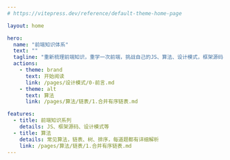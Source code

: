 ```yaml
---
# https://vitepress.dev/reference/default-theme-home-page

layout: home

hero:
  name: "前端知识体系"
  text: ""
  tagline: "重新梳理前端知识，重学一次前端，挑战自己的JS、算法、设计模式，框架源码、浏览器知识储备"
  actions:
    - theme: brand
      text: 开始阅读
      link: /pages/设计模式/0-前言.md
    - theme: alt
      text: 算法
      link: /pages/算法/链表/1.合并有序链表.md

features:
  - title: 前端知识系列
    details: JS、框架源码、设计模式等
  - title: 算法
    details: 常见算法，链表、树、排序，每道题都有详细解析
    link: /pages/算法/链表/1.合并有序链表.md
---
```



<!-- viepress 文章列表 -->

